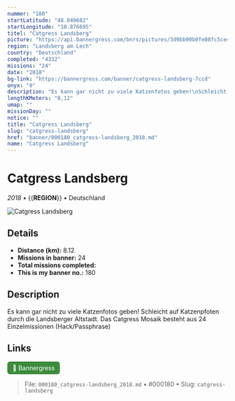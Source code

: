 ```yaml
---
nummer: "180"
startLatitude: "48.049682"
startLongitude: "10.876695"
titel: "Catgress Landsberg"
picture: "https://api.bannergress.com/bnrs/pictures/3d9bb90b0fe08fc5ce4239ee33a76362"
region: "Landsberg am Lech"
country: "Deutschland"
completed: "4332"
missions: "24"
date: "2018"
bg-link: "https://bannergress.com/banner/catgress-landsberg-7ccd"
onyx: "0"
description: "Es kann gar nicht zu viele Katzenfotos geben!\nSchleicht auf Katzenpfoten durch die Landsberger Altstadt. \nDas Catgress Mosaik besteht aus 24 Einzelmissionen (Hack/Passphrase)"
lengthKMeters: "8,12"
umap: ""
missionDay: ""
notice: ""
title: "Catgress Landsberg"
slug: "catgress-landsberg"
href: "banner/000180_catgress-landsberg_2018.md"
name: "Catgress Landsberg"
---
```

# Catgress Landsberg

*2018* • {{__REGION__}} • Deutschland

![Catgress Landsberg](https://api.bannergress.com/bnrs/pictures/3d9bb90b0fe08fc5ce4239ee33a76362)



## Details
- **Distance (km):** 8.12
- **Missions in banner:** 24
- **Total missions completed:** 
- **This is my banner no.:** 180



## Description
Es kann gar nicht zu viele Katzenfotos geben!
Schleicht auf Katzenpfoten durch die Landsberger Altstadt. 
Das Catgress Mosaik besteht aus 24 Einzelmissionen (Hack/Passphrase)



## Links
<a href="https://bannergress.com/banner/catgress-landsberg-7ccd" target="_blank" style="display:inline-block;margin-right:8px;padding:6px 12px;background:#3c8b3c;color:#fff;text-decoration:none;border-radius:6px;">🔗 Bannergress</a>



> File: `000180_catgress-landsberg_2018.md` • #000180 • Slug: `catgress-landsberg`
